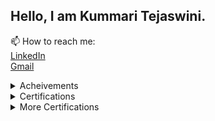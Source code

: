## Hello, I am Kummari Tejaswini.

📫 How to reach me: <br>
[LinkedIn](https://www.linkedin.com/in/kummari-tejaswini/)<br>
[Gmail](<tejaswinikummari01@gmail.com>)



<details>
<summary> Acheivements </summary>
| Acheivement | Proof/Document | Description |
|:---|:---|:---|
| Best Paper Award | [Research Paper](https://drive.google.com/file/d/1w1r1vpOI5K8JFichh0RqqAh3cnVZVk0W/view?usp=drive_link) | Lead, Participated and Won the Award for our Research work on "*Handwritten Alphanumeric Character Recognition using Jetson Nano*" |
| Merit Certificate | [Heartfulness Essay](https://drive.google.com/file/d/1vHOnWQkC9jDyQIvw39HhMYlihpKtFfCW/view?usp=sharing) | Participated and Won Merit Certificate in National Essay Writing Competitiion - UG - English Category |
</details>
<details>
<summary> Certifications </summary>
| Title | Desc |
|---|--- |
|[Scrum Fundamentals Certified](https://drive.google.com/file/d/1MhbSqLC3TnJsA9l3ynDvFjdNjIJ8IaBE/view?usp=sharing) | Learnt the what's and how's about Scrum Methodology |
|[]()||
</details>
<details>
<summary> More Certifications </summary>  
| Title | Desc|
|---| ---|
| | |

</details>

